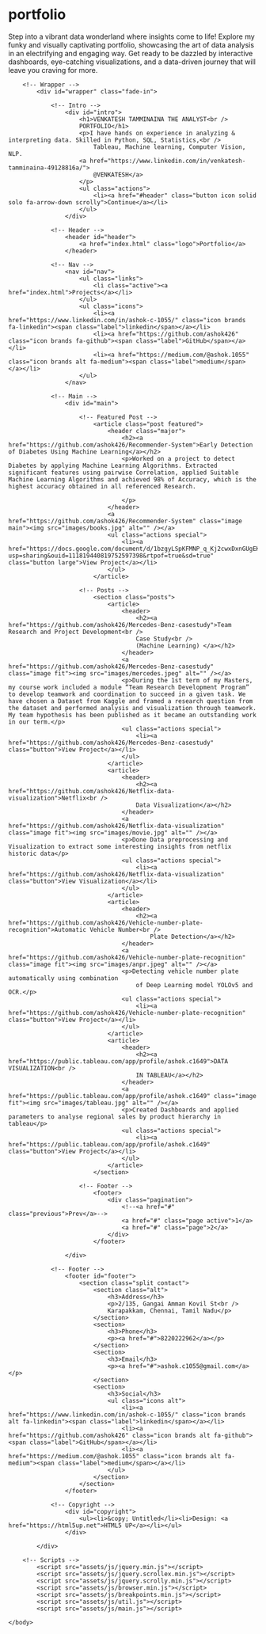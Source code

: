 # portfolio
Step into a vibrant data wonderland where insights come to life! Explore my funky and visually captivating portfolio, showcasing the art of data analysis in an electrifying and engaging way. Get ready to be dazzled by interactive dashboards, eye-catching visualizations, and a data-driven journey that will leave you craving for more. 
<!DOCTYPE HTML>
<!--
	Massively by HTML5 UP
	html5up.net | @ajlkn
	Free for personal and commercial use under the CCA 3.0 license (html5up.net/license)
-->
<html>
	<head>
		<title>Venkatesh Tamminaina THE DATA ANALYST</title>
		<meta charset="utf-8" />
		<meta name="viewport" content="width=device-width, initial-scale=1, user-scalable=no" />
		<link rel="stylesheet" href="assets/css/main.css" />
		<noscript><link rel="stylesheet" href="assets/css/noscript.css" /></noscript>
	</head>
	<body class="is-preload">

		<!-- Wrapper -->
			<div id="wrapper" class="fade-in">

				<!-- Intro -->
					<div id="intro">
						<h1>VENKATESH TAMMINAINA THE ANALYST<br />
						PORTFOLIO</h1>
						<p>I have hands on experience in analyzing & interpreting data. Skilled in Python, SQL, Statistics,<br />
							Tableau, Machine learning, Computer Vision, NLP.
						<a href="https://www.linkedin.com/in/venkatesh-tamminaina-49128816a/">
							@VENKATESH</a> 
						</p>
						<ul class="actions">
							<li><a href="#header" class="button icon solid solo fa-arrow-down scrolly">Continue</a></li>
						</ul>
					</div>

				<!-- Header -->
					<header id="header">
						<a href="index.html" class="logo">Portfolio</a>
					</header>

				<!-- Nav -->
					<nav id="nav">
						<ul class="links">
							<li class="active"><a href="index.html">Projects</a></li>										
						</ul>
						<ul class="icons">						
							<li><a href="https://www.linkedin.com/in/ashok-c-1055/" class="icon brands fa-linkedin"><span class="label">linkedin</span></a></li>
							<li><a href="https://github.com/ashok426" class="icon brands fa-github"><span class="label">GitHub</span></a></li>
							<li><a href="https://medium.com/@ashok.1055" class="icon brands alt fa-medium"><span class="label">medium</span></a></li>							
						</ul>
					</nav>

				<!-- Main -->
					<div id="main">

						<!-- Featured Post -->
							<article class="post featured">
								<header class="major">									
									<h2><a href="https://github.com/ashok426/Recommender-System">Early Detection of Diabetes Using Machine Learning</a></h2>
									<p>Worked on a project to detect Diabetes by applying Machine Learning Algorithms. Extracted significant features using pairwise Correlation, applied Suitable Machine Learning Algorithms and achieved 98% of Accuracy, which is the highest accuracy obtained in all referenced Research.
									
									</p>
								</header>
								<a href="https://github.com/ashok426/Recommender-System" class="image main"><img src="images/books.jpg" alt="" /></a>
								<ul class="actions special">
									<li><a href="https://docs.google.com/document/d/1bzgyLSpKFMNP_q_Kj2cwxDxnGUgEKv_S/edit?usp=sharing&ouid=111819440819752597398&rtpof=true&sd=true" class="button large">View Project</a></li>
								</ul>
							</article>

						<!-- Posts -->
							<section class="posts">
								<article>
									<header>										
										<h2><a href="https://github.com/ashok426/Mercedes-Benz-casestudy">Team Research and Project Development<br />
										Case Study<br />
										(Machine Learning) </a></h2>
									</header>
									<a href="https://github.com/ashok426/Mercedes-Benz-casestudy" class="image fit"><img src="images/mercedes.jpeg" alt="" /></a>
									<p>During the 1st term of my Masters, my course work included a module “Team Research Development Program” to develop teamwork and coordination to succeed in a given task. We have chosen a Dataset from Kaggle and framed a research question from the dataset and performed analysis and visualization through teamwork. My team hypothesis has been published as it became an outstanding work in our term.</p>
									<ul class="actions special">
										<li><a href="https://github.com/ashok426/Mercedes-Benz-casestudy" class="button">View Project</a></li>
									</ul>
								</article>
								<article>
									<header>										
										<h2><a href="https://github.com/ashok426/Netflix-data-visualization">Netflix<br />
										Data Visualization</a></h2>
									</header>
									<a href="https://github.com/ashok426/Netflix-data-visualization" class="image fit"><img src="images/movie.jpg" alt="" /></a>
									<p>Done Data preprocessing and Visualization to extract some interesting insights from netflix historic data</p>
									<ul class="actions special">
										<li><a href="https://github.com/ashok426/Netflix-data-visualization" class="button">View Visualization</a></li>
									</ul>
								</article>
								<article>
									<header>										
										<h2><a href="https://github.com/ashok426/Vehicle-number-plate-recognition">Automatic Vehicle Number<br />
											Plate Detection</a></h2>
									</header>
									<a href="https://github.com/ashok426/Vehicle-number-plate-recognition" class="image fit"><img src="images/anpr.jpeg" alt="" /></a>
									<p>Detecting vehicle number plate automatically using combination 
										of Deep Learning model YOLOv5 and OCR.</p>
									<ul class="actions special">
										<li><a href="https://github.com/ashok426/Vehicle-number-plate-recognition" class="button">View Project</a></li>
									</ul>
								</article>
								<article>
									<header>										
										<h2><a href="https://public.tableau.com/app/profile/ashok.c1649">DATA VISUALIZATION<br />
										IN TABLEAU</a></h2>
									</header>
									<a href="https://public.tableau.com/app/profile/ashok.c1649" class="image fit"><img src="images/tableau.jpg" alt="" /></a>
									<p>Created Dashboards and applied parameters to analyse regional sales by product hierarchy in tableau</p>
									<ul class="actions special">
										<li><a href="https://public.tableau.com/app/profile/ashok.c1649" class="button">View Project</a></li>
									</ul>
								</article>																															
							</section>

						<!-- Footer -->
							<footer>
								<div class="pagination">
									<!--<a href="#" class="previous">Prev</a>-->
									<a href="#" class="page active">1</a>
									<a href="#" class="page">2</a>																		
								</div>
							</footer>

					</div>

				<!-- Footer -->
					<footer id="footer">						
						<section class="split contact">
							<section class="alt">
								<h3>Address</h3>
								<p>2/135, Gangai Amman Kovil St<br />
								Karapakkam, Chennai, Tamil Nadu</p>
							</section>
							<section>
								<h3>Phone</h3>
								<p><a href="#">8220222962</a></p>
							</section>
							<section>
								<h3>Email</h3>
								<p><a href="#">ashok.c1055@gmail.com</a></p>
							</section>
							<section>
								<h3>Social</h3>
								<ul class="icons alt">					
									<li><a href="https://www.linkedin.com/in/ashok-c-1055/" class="icon brands alt fa-linkedin"><span class="label">linkedin</span></a></li>
									<li><a href="https://github.com/ashok426" class="icon brands alt fa-github"><span class="label">GitHub</span></a></li>
									<li><a href="https://medium.com/@ashok.1055" class="icon brands alt fa-medium"><span class="label">medium</span></a></li>
								</ul>
							</section>
						</section>
					</footer>

				<!-- Copyright -->
					<div id="copyright">
						<ul><li>&copy; Untitled</li><li>Design: <a href="https://html5up.net">HTML5 UP</a></li></ul>
					</div>

			</div>

		<!-- Scripts -->
			<script src="assets/js/jquery.min.js"></script>
			<script src="assets/js/jquery.scrollex.min.js"></script>
			<script src="assets/js/jquery.scrolly.min.js"></script>
			<script src="assets/js/browser.min.js"></script>
			<script src="assets/js/breakpoints.min.js"></script>
			<script src="assets/js/util.js"></script>
			<script src="assets/js/main.js"></script>

	</body>
</html>
